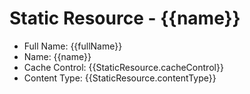 <!-- Static Resource -->
# Static Resource - {{name}}

- Full Name: {{fullName}}
- Name: {{name}}
- Cache Control: {{StaticResource.cacheControl}}
- Content Type: {{StaticResource.contentType}}
